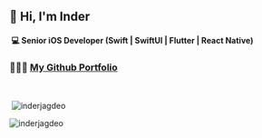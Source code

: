 ## 👋 Hi, I'm Inder
#### &nbsp;💻  Senior iOS Developer (Swift | SwiftUI | Flutter | React Native)

### 👨🏻‍💻 [My Github Portfolio](https://github.com/InderJagdeo/iOS-Developer-Portfolio)

&nbsp;<p>&nbsp;<img align="center" src="https://github-readme-stats.vercel.app/api?username=inderjagdeo&show_icons=true&locale=en" alt="inderjagdeo" /></p>

<p><img align="center" src="https://github-readme-streak-stats.herokuapp.com/?user=inderjagdeo&" alt="inderjagdeo" /></p>

<!--

<p><img align="left" src="https://github-readme-stats.vercel.app/api/top-langs?username=inderjagdeo&show_icons=true&locale=en&layout=compact" alt="inderjagdeo" /></p>
**InderJagdeo/InderJagdeo** is a ✨ _special_ ✨ repository because its `README.md` (this file) appears on your GitHub profile.

Here are some ideas to get you started:

- 🔭 I’m currently working on ...
- 🌱 I’m currently learning ...
- 👯 I’m looking to collaborate on ...
- 🤔 I’m looking for help with ...
- 💬 Ask me about ...
- 📫 How to reach me: ...
- 😄 Pronouns: ...
- ⚡ Fun fact: ...
-->
